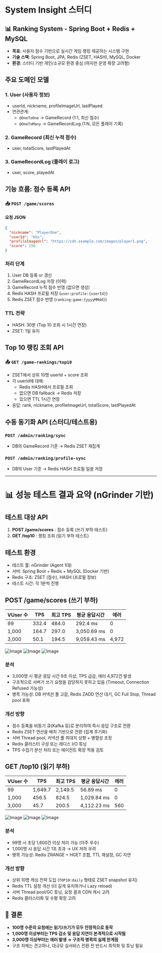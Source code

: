 # System Insight 스터디
## 📊 Ranking System - Spring Boot + Redis + MySQL

- **목표**: 사용자 점수 기반으로 실시간 게임 랭킹 제공하는 시스템 구현
- **기술 스택**: Spring Boot, JPA, Redis (ZSET, HASH), MySQL, Docker
- **환경**: 스터디 기반 개인/소규모 환경 중심 (하지만 운영 확장 고려함)


## 주요 도메인 모델

### 1. User (사용자 정보)

- userId, nickname, profileImageUrl, lastPlayed
- 연관관계:
    - `@OneToOne` → GameRecord (1:1, 최신 점수)
    - `@OneToMany` → GameRecordLog (1\:N, 모든 플레이 기록)

### 2. GameRecord (최신 누적 점수)

- user, totalScore, lastPlayedAt

### 3. GameRecordLog (플레이 로그)

- user, score, playedAt


## 기능 흐름: 점수 등록 API

### 📥 `POST /game/scores`

#### 요청 JSON

```json
{
  "nickname": "PlayerOne",
  "userId": "khs",
  "profileImageUrl": "https://cdn.example.com/images/player1.png",
  "score": 150
}
```

### 처리 단계

1. User DB 등록 or 갱신
2. GameRecordLog 저장 (이력)
3. GameRecord 누적 점수 반영 (없으면 생성)
4. Redis HASH 프로필 저장 (`user:profile:{userId}`)
5. Redis ZSET 점수 반영 (`ranking:game:{yyyyMMdd}`)

### TTL 전략

- HASH: 30분 (Top 10 조회 시 1시간 연장)
- ZSET: 1일 유지


## Top 10 랭킹 조회 API

### 📤 `GET /game-rankings/top10`

- ZSET에서 상위 10명 userId + score 조회
- 각 userId에 대해:
    - Redis HASH에서 프로필 조회
    - 없으면 DB fallback → Redis 저장
    - 있으면 TTL 1시간 연장
- 응답: rank, nickname, profileImageUrl, totalScore, lastPlayedAt


## 수동 동기화 API (스터디/테스트용)

### `POST /admin/ranking/sync`

- DB의 GameRecord 기준 → Redis ZSET 재집계

### `POST /admin/ranking/profile-sync`

- DB의 User 기준 → Redis HASH 프로필 일괄 저장

---

# 📊 성능 테스트 결과 요약 (nGrinder 기반)

## 테스트 대상 API

1. **POST /game/scores** : 점수 등록 (쓰기 부하 테스트)
2. **GET /top10** : 랭킹 조회 (읽기 부하 테스트)


## 테스트 환경
- 테스트 툴: nGrinder (Agent 1대)
- 서버: Spring Boot + Redis + MySQL (Docker 기반)
- Redis 구조: ZSET (점수), HASH (프로필 정보)
- 테스트 시간: 각 1분씩 진행


## POST /game/scores (쓰기 부하)

| VUser 수 | TPS | 최고 TPS | 평균 응답시간 | 에러 |
|----------|-----|----------|----------------|------|
| 99       | 332.4 | 484.0    | 292.4 ms       | 0    |
| 1,000    | 164.7 | 297.0    | 3,050.69 ms    | 0    |
| 3,000    | 50.1  | 194.5    | 9,059.43 ms    | 4,972 |

![Image](https://github.com/user-attachments/assets/c240684b-aad5-4b3f-a624-0c3a3b58e741)
![Image](https://github.com/user-attachments/assets/32cc6cdd-7f44-4b6a-86a7-09575c952ef4)
![Image](https://github.com/user-attachments/assets/56f0365e-293e-441c-8e70-cb0ca35b9e9e)
### 분석
- 3,000명 시 평균 응답 시간 9초 이상, TPS 급감, 에러 4,972건 발생
- 구조적으로 서버가 쓰기 요청을 감당하지 못하고 있음 (Timeout, Connection Refused 가능성)
- 병목 가능성: DB 커넥션 풀 고갈, Redis ZADD 연산 대기, GC Full Stop, Thread pool 포화

### 개선 방향
- 점수 등록을 비동기 큐(Kafka 등)로 분리하여 즉시 응답 구조로 전환
- Redis ZSET 연산을 배치 기반으로 전환 (집계 주기화)
- 서버 Thread pool, 커넥션 풀 최대치 상향 + 병렬성 조정
- Redis 클러스터 구성 또는 레디스 I/O 튜닝
- TPS 수집기 분산 처리 또는 에이전트 확장 적용 검토


## GET /top10 (읽기 부하)

| VUser 수 | TPS | 최고 TPS | 평균 응답시간 | 에러 |
|----------|-----|----------|----------------|------|
| 99       | 1,649.7 | 2,149.5 | 56.89 ms      | 0    |
| 1,000    | 456.5   | 824.5   | 1,029.84 ms   | 0    |
| 3,000    | 45.7    | 200.5   | 4,112.23 ms   | 560  |


![Image](https://github.com/user-attachments/assets/a2b697a0-ab78-473b-a975-4096e3d90abe)
![Image](https://github.com/user-attachments/assets/ac7ef8b2-fd81-4f9b-aeb0-79b691039cb4)
![Image](https://github.com/user-attachments/assets/0d9ee45d-9f0d-4992-b83e-da8187c775ca)
### 분석
- 99명 시 초당 1,600건 이상 처리 가능 (아주 우수)
- 1,000명 시 응답 시간 1초 초과 → UX 저하 우려
- 병목 가능성: Redis ZRANGE + HGET 조합, TTL 재설정, GC 지연

### 개선 방향
- 상위 10명 캐싱 전략 도입 (`TOP10:daily` 형태로 ZSET snapshot 유지)
- Redis TTL 설정 개선 (더 길게 유지하거나 Lazy reload)
- 서버 Thread pool/GC 튜닝, 요청 결과 CDN 캐시 고려
- Redis 클러스터화 및 수평 확장 고려


## 📌 결론
- **100명 수준의 요청에는 읽기/쓰기가 모두 안정적으로 동작**
- **1,000명 이상부터는 TPS 감소 및 응답 지연이 본격적으로 시작됨**
- **3,000명 이상부터는 에러 발생 → 구조적 병목의 실제 한계점**
- 구조 자체는 견고하나, 대규모 실서비스 전환 전 반드시 최적화 및 튜닝 필요
